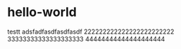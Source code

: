 # hello-world
testt
adsfadfasdfasdfasdf 
222222222222222222222222
33333333333333333333
44444444444444444444